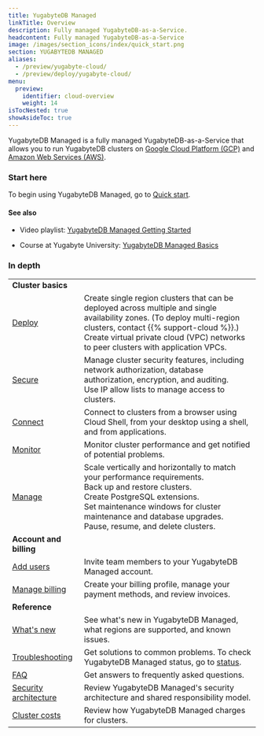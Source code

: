 ```yaml
---
title: YugabyteDB Managed
linkTitle: Overview
description: Fully managed YugabyteDB-as-a-Service.
headcontent: Fully managed YugabyteDB-as-a-Service
image: /images/section_icons/index/quick_start.png
section: YUGABYTEDB MANAGED
aliases:
  - /preview/yugabyte-cloud/
  - /preview/deploy/yugabyte-cloud/
menu:
  preview:
    identifier: cloud-overview
    weight: 14
isTocNested: true
showAsideToc: true
---
```


YugabyteDB Managed is a fully managed YugabyteDB-as-a-Service that allows you to run YugabyteDB clusters on <a href="https://cloud.google.com/">Google Cloud Platform (GCP)</a> and <a href="https://aws.amazon.com/">Amazon Web Services (AWS)</a>.

### Start here

To begin using YugabyteDB Managed, go to [Quick start](../cloud-quickstart/).

#### See also

- Video playlist: [YugabyteDB Managed Getting Started](https://www.youtube.com/playlist?list=PL8Z3vt4qJTkJqisBVRDi6GAy8rhVo1xjc)

- Course at Yugabyte University: [YugabyteDB Managed Basics](https://university.yugabyte.com/courses/yugabytedb-managed-basics)

### In depth

|  | |
| :--- | :--- |
| **Cluster basics** |  |
| [Deploy](../cloud-basics/) | Create single region clusters that can be deployed across multiple and single availability zones. (To deploy multi-region clusters, contact {{% support-cloud %}}.)<br>Create virtual private cloud (VPC) networks to peer clusters with application VPCs.
| [Secure](../cloud-secure-clusters/) | Manage cluster security features, including network authorization, database authorization, encryption, and auditing.<br> Use IP allow lists to manage access to clusters. |
| [Connect](../cloud-connect/) | Connect to clusters from a browser using Cloud Shell, from your desktop using a shell, and from applications. |
| [Monitor](../cloud-monitor/) | Monitor cluster performance and get notified of potential problems. |
| [Manage](../cloud-clusters/) | Scale vertically and horizontally to match your performance requirements.<br>Back up and restore clusters.<br>Create PostgreSQL extensions.<br>Set maintenance windows for cluster maintenance and database upgrades.<br>Pause, resume, and delete clusters. |
| **Account and billing** | |
| [Add users](../cloud-admin/manage-access/) | Invite team members to your YugabyteDB Managed account. |
| [Manage billing](../cloud-admin/cloud-billing-profile/) | Create your billing profile, manage your payment methods, and review invoices. |
| **Reference** | |
| [What's new](../release-notes/) | See what's new in YugabyteDB Managed, what regions are supported, and known issues. |
| [Troubleshooting](../cloud-troubleshoot/) | Get solutions to common problems. To check YugabyteDB Managed status, go to [status](https://status.yugabyte.cloud/). |
| [FAQ](../cloud-faq/) | Get answers to frequently asked questions. |
| [Security architecture](../cloud-security/) | Review YugabyteDB Managed's security architecture and shared responsibility model. |
| [Cluster costs](../cloud-admin/cloud-billing-costs/) | Review how YugabyteDB Managed charges for clusters. |
